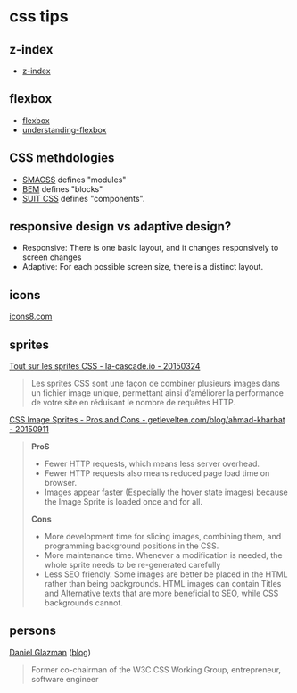 # css tips

## z-index

- [z-index](http://www.alsacreations.com/astuce/lire/84-comment-fonctionne-la-proprit-css-z-index.html)

## flexbox

- [flexbox](http://www.flexboxpatterns.com/home)
- [understanding-flexbox](https://medium.freecodecamp.com/understanding-flexbox-everything-you-need-to-know-b4013d4dc9af)

## CSS methdologies

- [SMACSS](https://smacss.com/) defines "modules"
- [BEM](https://en.bem.info/) defines "blocks"
- [SUIT CSS](https://github.com/suitcss/suit/blob/master/doc/naming-conventions.md) defines "components".

## responsive design vs adaptive design?

- Responsive: There is one basic layout, and it changes responsively to
  screen changes
- Adaptive: For each possible screen size, there is a distinct layout.

## icons

[icons8.com](https://icons8.com/)

## sprites

[Tout sur les sprites CSS - la-cascade.io - 20150324](https://la-cascade.io/tout-sur-les-sprites-css/)

> Les sprites CSS sont une façon de combiner plusieurs images dans un fichier image unique, permettant ainsi d’améliorer la performance de votre site en réduisant le nombre de requêtes HTTP.

[CSS Image Sprites - Pros and Cons - getlevelten.com/blog/ahmad-kharbat - 20150911](https://getlevelten.com/blog/ahmad-kharbat/css-image-sprites-pros-and-cons)

> **ProS**
>
> - Fewer HTTP requests, which means less server overhead.
> - Fewer HTTP requests also means reduced page load time on browser.
> - Images appear faster (Especially the hover state images) because the Image Sprite is loaded once and for all.
>
> **Cons**
>
> - More development time for slicing images, combining them, and programming background positions in the CSS.
> - More maintenance time. Whenever a modification is needed, the whole sprite needs to be re-generated carefully
> - Less SEO friendly. Some images are better be placed in the HTML rather than being backgrounds. HTML images can contain Titles and Alternative texts that are more beneficial to SEO, while CSS backgrounds cannot.

## persons

[Daniel Glazman](https://fr.wikipedia.org/wiki/Daniel_Glazman) ([blog](http://glazman.org/weblog/))

> Former co-chairman of the W3C CSS Working Group, entrepreneur, software engineer

